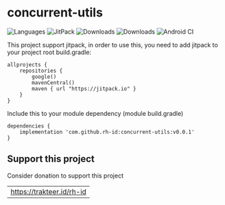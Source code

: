 # concurrent-utils

![Languages](https://img.shields.io/github/languages/top/rh-id/concurrent-utils)
![JitPack](https://img.shields.io/jitpack/v/github/rh-id/concurrent-utils)
![Downloads](https://jitpack.io/v/rh-id/concurrent-utils/week.svg)
![Downloads](https://jitpack.io/v/rh-id/concurrent-utils/month.svg)
![Android CI](https://github.com/rh-id/concurrent-utils/actions/workflows/gradlew-build.yml/badge.svg)

This project support jitpack, in order to use this, you need to add jitpack to your project root build.gradle:
```
allprojects {
    repositories {
        google()
        mavenCentral()
        maven { url "https://jitpack.io" }
    }
}
```

Include this to your module dependency (module build.gradle)
```
dependencies {
    implementation 'com.github.rh-id:concurrent-utils:v0.0.1'
}
```

## Support this project
Consider donation to support this project
<table>
  <tr>
    <td><a href="https://trakteer.id/rh-id">https://trakteer.id/rh-id</a></td>
  </tr>
</table>
